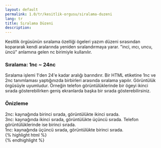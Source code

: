 ```yaml
---
layout: default
permalink: 1.0/tr/kesitlik-orgusu/siralama-duzeni
lang: tr
title: Sıralama Düzeni
description: 
---
```

<p class="girlik">
  Kesitlik örgüsünün sıralama özelliği ögeleri yazım düzeni sırasından kopararak kendi aralarında yeniden sıralandırmaya yarar. "inci, ıncı, uncu, üncü" anlamına gelen nc birimiyle kullanılır.
</p>

<h3>Sıralama: 1nc ~ 24nc</h3>
<p>
  Sıralama işlemi 1'den 24'e kadar aralığı barındırır. Bir HTML etiketine 1nc ve 2nc tanımlaması yaptığınızda birbirleri arasında sıralama yapılır. Görüntülük örgüsüyle uyumludur. Örneğin telefon görüntülüklerinde bir ögeyi ikinci sırada gösterebilirken geniş ekranlarda başka bir sırada gösterebilirsiniz.
</p>

<div class="örnek">
  <h3>Önizleme</h3>
  <div class="önizleme">
    <div data-gnl="2nc">
      <div class="kutu">2nc: kaynağında birinci sırada, görüntülükte ikinci sırada.</div>
    </div>
    <div data-gnl="3nc">
      <div class="kutu">3nc: kaynağında ikinci sırada, görüntülükte üçüncü sırada. Telefon görüntülüklerinde ise birinci sırada.</div>
    </div>
    <div data-gnl="1nc">
      <div class="kutu">1nc: kaynağında üçüncü sırada, görüntülükte birinci sırada.</div>
    </div>
  </div>
</div>
{% highlight html %}
    <div data-gnl="2nc">
      <!-- içerik alanı -->
    </div>
    <div data-gnl="3nc">
      <!-- içerik alanı -->
    </div>
    <div data-gnl="1nc">
      <!-- içerik alanı -->
    </div>
{% endhighlight %}